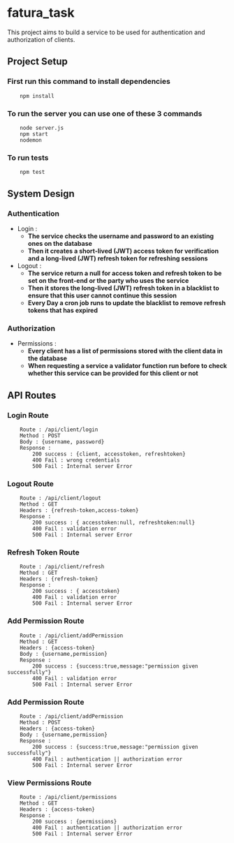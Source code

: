 # fatura_task

This project aims to build a service to be used for authentication and authorization of clients.

## Project Setup 

### First run this command to install dependencies
```
    npm install
```

### To run the server you can use one of these 3 commands 
```
    node server.js
    npm start
    nodemon
```

### To run tests 
```
    npm test
```

## System Design

### Authentication 
* Login : 
    * **The service checks the username and password to an existing ones on the database**
    * **Then it creates a short-lived (JWT) access token for verification and a long-lived (JWT) refresh token for refreshing sessions**
* Logout : 
    * **The service return a null for access token and refresh token to be set on the front-end or the party who uses the service**
    * **Then it stores the long-lived (JWT) refresh token in a blacklist to ensure that this user cannot continue this session**
    * **Every Day a cron job runs to update the blacklist to remove refresh tokens that has expired**

### Authorization 
* Permissions : 
    * **Every client has a list of permissions stored with the client data in the database**
    * **When requesting a service a validator function run before to check whether this service can be provided for this client or not**

## API Routes
### Login Route
```
    Route : /api/client/login
    Method : POST
    Body : {username, password}
    Response :
        200 success : {client, accesstoken, refreshtoken}
        400 Fail : wrong credentials
        500 Fail : Internal server Error
```
### Logout Route
```
    Route : /api/client/logout
    Method : GET
    Headers : {refresh-token,access-token}
    Response :
        200 success : { accesstoken:null, refreshtoken:null}
        400 Fail : validation error
        500 Fail : Internal server Error
```
### Refresh Token Route
```
    Route : /api/client/refresh
    Method : GET
    Headers : {refresh-token}
    Response :
        200 success : { accesstoken}
        400 Fail : validation error
        500 Fail : Internal server Error
```

### Add Permission Route
```
    Route : /api/client/addPermission
    Method : GET
    Headers : {access-token}
    Body : {username,permission}
    Response :
        200 success : {success:true,message:"permission given successfully"}
        400 Fail : validation error
        500 Fail : Internal server Error
```
### Add Permission Route
```
    Route : /api/client/addPermission
    Method : POST
    Headers : {access-token}
    Body : {username,permission}
    Response :
        200 success : {success:true,message:"permission given successfully"}
        400 Fail : authentication || authorization error
        500 Fail : Internal server Error
```

### View Permissions Route
```
    Route : /api/client/permissions
    Method : GET
    Headers : {access-token}
    Response :
        200 success : {permissions}
        400 Fail : authentication || authorization error
        500 Fail : Internal server Error
```
